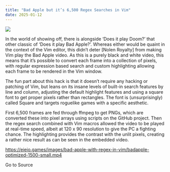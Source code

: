 ```yaml
---
title: "Bad Apple but it’s 6,500 Regex Searches in Vim"
date: 2025-01-12
---
```


![](https://hackaday.com/wp-content/uploads/2025/01/vim_bad_apple_nolen_royalty.jpg?w=800)

In the world of showing off, there is alongside ‘Does it play Doom?’ that other classic of ‘Does it play Bad Apple?’. Whereas either would be quaint in the context of the Vim editor, this didn’t deter \[Nolen Royalty\] from making Vim play the Bad Apple video. As this is a purely black and white video, this means that it’s possible to convert each frame into a collection of pixels, with regular expression based search and custom highlighting allowing each frame to be rendered in the Vim window.

The fun part about this hack is that it doesn’t require any hacking or patching of Vim, but leans on its insane levels of built-in search features by line and column, adjusting the default highlight features and using a square font to get proper pixels rather than rectangles. The font is (unsurprisingly) called Square and targets roguelike games with a specific aesthetic.

First 6,500 frames are fed through ffmpeg to get PNGs, which are converted these into pixel arrays using scripts on the GitHub project. Then the regex search combined with Vim macros allowed the video to be played at real-time speed, albeit at 120 x 90 resolution to give the PC a fighting chance. The highlighting provides the contrast with the unlit pixels, creating a rather nice result as can be seen in the embedded video.

https://eieio.games/images/bad-apple-with-regex-in-vim/badapple-optimized-1500-small.mp4

Go to Source
